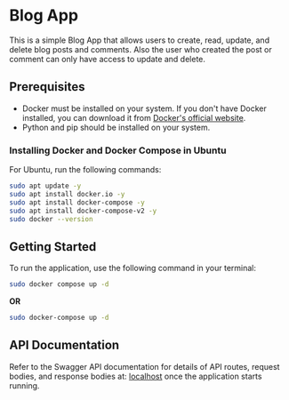 # Blog App

This is a simple Blog App that allows users to create, read, update, and delete blog posts and comments.
Also the user who created the post or comment can only have access to update and delete.

## Prerequisites

- Docker must be installed on your system. If you don't have Docker installed, you can download it from [Docker's official website](https://www.docker.com/get-started).
- Python and pip should be installed on your system.

### Installing Docker and Docker Compose in **Ubuntu**

For Ubuntu, run the following commands:

```bash
sudo apt update -y
sudo apt install docker.io -y
sudo apt install docker-compose -y
sudo apt install docker-compose-v2 -y
sudo docker --version
```

## Getting Started

To run the application, use the following command in your terminal:

```bash
sudo docker compose up -d
```
**OR**

```bash
sudo docker-compose up -d
```

## API Documentation

Refer to the Swagger API documentation for details of API routes, request bodies, and response bodies at: [localhost](http://127.0.0.1:8000) once the application starts running.

